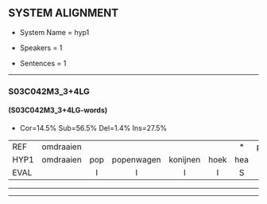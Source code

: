 
## SYSTEM ALIGNMENT

- System Name = hyp1

- Speakers = 1

- Sentences = 1

---

### S03C042M3_3+4LG

#### (S03C042M3_3+4LG-words)

- Cor=14.5%	Sub=56.5%	Del=1.4%	Ins=27.5%

|  |  |  |  |  |  |  |  |  |  |  |  |  |  |  |  |  |  |  |  |  |  |  |  |  |  |  |  |  |  |  |  |  |  |  |  |  |  |  |  |  |  |  |  |  |  |  |  |  |  |  |  |  |  |  |  |  |  |  |  |  |  |  |  |  |  |  |  |  |  |
|:--- |:---:|:---:|:---:|:---:|:---:|:---:|:---:|:---:|:---:|:---:|:---:|:---:|:---:|:---:|:---:|:---:|:---:|:---:|:---:|:---:|:---:|:---:|:---:|:---:|:---:|:---:|:---:|:---:|:---:|:---:|:---:|:---:|:---:|:---:|:---:|:---:|:---:|:---:|:---:|:---:|:---:|:---:|:---:|:---:|:---:|:---:|:---:|:---:|:---:|:---:|:---:|:---:|:---:|:---:|:---:|:---:|:---:|:---:|:---:|:---:|:---:|:---:|:---:|:---:|:---:|:---:|:---:|:---:|:---:|
| REF | omdraaien |  |  |  |  | * | poppenwagen | konijnenhok | elastiekje | * | * | ruziemaken | teddybeer | dierentuin |  | paddenstoelen | verstoppertje | wasmachine |  |  |  |  | fototoestel | toiletpapier | vrachtwagen | buurmannen | vogelkooi | olifant | schommelen | iedereen |  |  |  |  |  |  |  |  | * | schoenenwinkel | knutselen | ophangen | verjaardag | * | sprookjesboek | * | * | tandenborstel | *s | lucifer | slaapkamer | achterdeur | ziekenhuis | nieuwsgierig | * | afblijven | kabouter | washandje | sneeuwwitje | * | goeiendag | vakantie | limonade |  |  | autorijden | eindelijk | familie | chocolade |
| HYP1 | omdraaien | pop | popenwagen | konijnen | hoek | hea | el | als | tiekje | luzi | maken | teddi | beer | dierentuin | badden | stoelen | verstoppertje | wasmachine | fototostel | toalit | popier | vrecht | waren | buurmanen | vogo | koi | olifout | schomme | en | iedereen | scgd | schoon | en | wien | ko | knot | zolen | op | heiden | ver | jaardag | sprokjus | boek | dan | boa | dan | den | borstel | ngives | slaapkabels | acht | terdeur | zikelas | nihos | girug | afblijven | kabouter |  | washoudje | sneewitje | hoiendeg | vakantie | limonade | auto | goura | de | indelijk | familie | focolade |
| EVAL |  | I | I | I | I | S | S | S | S | S | S | S | S |  | I | S |  |  | I | I | I | I | S | S | S | S | S | S | S |  | I | I | I | I | I | I | I | I | S | S | S | S | S | S | S | S | S | S | S | S | S | S | S | S | S |  |  | D | S | S | S |  |  | I | I | S | S |  | S |
---

---
